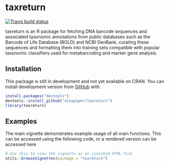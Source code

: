 
<!-- README.md is generated from README.Rmd. Please edit that file -->

# taxreturn

<!-- badges: start -->

[![Travis build
status](https://travis-ci.org/alexpiper/taxreturn.svg?branch=master)](https://travis-ci.org/alexpiper/taxreturn)
<!-- badges: end -->

taxreturn is an R package for fetching DNA barcode sequences and
associated taxonomic annotations from public databases such as the
Barcode of Life Database (BOLD) and NCBI GenBank, curating these
sequences and formatting them into training sets compatible with popular
taxonomic classifiers used for metabarcoding and marker gene analysis.

## Installation

This package is still in development and not yet available on CRAN. You
can install development version from [GitHub](https://github.com/) with:

``` r
install.packages("devtools")
devtools::install_github("alexpiper/taxreturn")
library(taxreturn)
```

## Examples

The main vignette demonstrates example usage of all main functions. This
can be accessed using the following code, or a rendered version can be
accessed here

``` r
# Use this to view the vignette as an isolated HTML file
utils::browseVignettes(package = "taxreturn")
```
